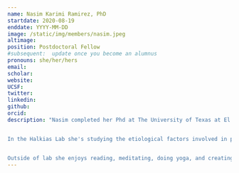 ```yaml
---
name: Nasim Karimi Ramirez, PhD
startdate: 2020-08-19
enddate: YYYY-MM-DD
image: /static/img/members/nasim.jpeg
altimage:
position: Postdoctoral Fellow
#subsequent:  update once you become an alumnus
pronouns: she/her/hers
email: 
scholar:
website:
UCSF:
twitter:
linkedin:
github:
orcid:
description: "Nasim completed her Phd at The University of Texas at El Paso where she studied extracellular vesicles (EVs) derived from Trypanosoma cruzi (T. cruzi), the causative agent of Chagas disease (ChD). She isolated and characterized T. cruzi EVs through proteomic, lipidomic, and immunoassays, and tested how EVs assist T. cruzi parasite in its pathogenesis in vitro. Through this work she  acquired experience with pathogens and their interaction with the immune system, immunoassays and advanced microscopy, as well as good experience in proteomics analysis, and biostatistics, and basic experience in spectral flow cytometry and mice handling.


In the Halkias Lab she's studying the etiological factors involved in preterm birth, with the focus on inflammatory immune response - particularly T cell activation - and its association with pregnancy complications and preterm birth.


Outside of lab she enjoys reading, meditating, doing yoga, and creating cooking recipes. She enjoys watching comedies and drama as well as following NEWS. She also loves traveling and hope this ongoing pandemic gets controlled so she can get to some overdue sightseeing."
---
```

